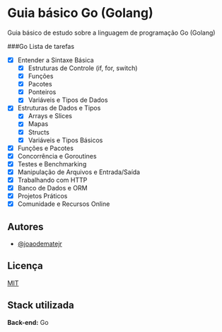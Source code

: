 
# Guia básico Go (Golang)

Guia básico de estudo sobre a linguagem de programação Go (Golang)

###Go Lista de tarefas

- [X] Entender a Sintaxe Básica
    - [X] Estruturas de Controle (if, for, switch)
    - [X] Funções
    - [X] Pacotes
    - [X] Ponteiros
    - [X] Variáveis e Tipos de Dados
- [X] Estruturas de Dados e Tipos
    - [X] Arrays e Slices
    - [X] Mapas
    - [X] Structs
    - [X] Variáveis e Tipos Básicos
- [X] Funções e Pacotes
- [X] Concorrência e Goroutines
- [X] Testes e Benchmarking
- [X] Manipulação de Arquivos e Entrada/Saída
- [X] Trabalhando com HTTP
- [X] Banco de Dados e ORM
- [X] Projetos Práticos
- [X] Comunidade e Recursos Online

## Autores

- [@joaodematejr](https://www.github.com/joaodematejr)


## Licença

[MIT](https://choosealicense.com/licenses/mit/)


## Stack utilizada


**Back-end:** Go

